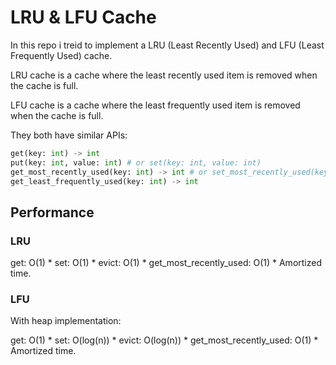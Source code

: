 # LRU & LFU Cache

In this repo i treid to implement a LRU (Least Recently Used) and LFU (Least Frequently Used) cache.

LRU cache is a cache where the least recently used item is removed when the cache is full.

LFU cache is a cache where the least frequently used item is removed when the cache is full.

They both have similar APIs:

``` python
get(key: int) -> int
put(key: int, value: int) # or set(key: int, value: int)
get_most_recently_used(key: int) -> int # or set_most_recently_used(key: int)
get_least_frequently_used(key: int) -> int
```

## Performance

### LRU

get: O(1) \*
set: O(1) \*
evict: O(1) \*
get_most_recently_used: O(1)
\* Amortized time.

### LFU

With heap implementation:

get: O(1) \*
set: O(log(n)) \*
evict: O(log(n)) \*
get_most_recently_used: O(1)
\* Amortized time.